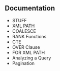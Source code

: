 ## Documentation
- STUFF
- XML PATH
- COALESCE
- RANK Functions
- CTE
- OVER Clause
- FOR XML PATH
- Analyzing a Query 
- Pagination
